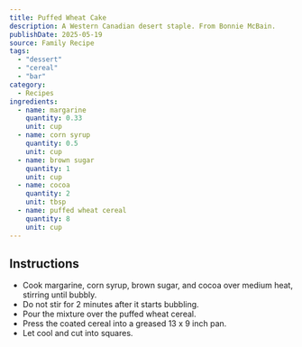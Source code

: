 ```yaml
---
title: Puffed Wheat Cake 
description: A Western Canadian desert staple. From Bonnie McBain.
publishDate: 2025-05-19
source: Family Recipe
tags:
  - "dessert"
  - "cereal"
  - "bar"
category:
  - Recipes
ingredients:
  - name: margarine
    quantity: 0.33
    unit: cup
  - name: corn syrup
    quantity: 0.5
    unit: cup
  - name: brown sugar
    quantity: 1
    unit: cup
  - name: cocoa
    quantity: 2
    unit: tbsp
  - name: puffed wheat cereal
    quantity: 8
    unit: cup
---
```


## Instructions

- Cook margarine, corn syrup, brown sugar, and cocoa over medium heat, stirring until bubbly.
- Do not stir for 2 minutes after it starts bubbling.
- Pour the mixture over the puffed wheat cereal.
- Press the coated cereal into a greased 13 x 9 inch pan.
- Let cool and cut into squares.
